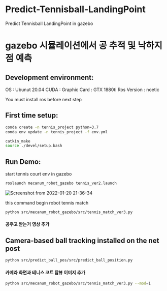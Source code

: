 # Predict-Tennisball-LandingPoint
Predict Tennisball  LandingPoint in gazebo

# gazebo 시뮬레이션에서 공 추적 및 낙하지점 예측

## Development environment:

OS : Ubunut 20.04
CUDA :
Graphic Card : GTX 1880ti
Ros Version : noetic

You must install ros before next step

## First time setup:

```bash
conda create -n tennis_project python=3.7
conda env update -n tennis_project -f env.yml

catkin_make
source ./devel/setup.bash
```

## Run Demo:

start tennis court env in gazebo

```bash
roslaunch mecanum_robot_gazebo tennis_ver2.launch
```
![Screenshot from 2022-01-20 21-36-34](https://user-images.githubusercontent.com/67572161/150340231-d0544252-7ce5-41a9-9792-74f94f3a1bcc.png)


this command begin robot tennis match 
```bash
python src/mecanum_robot_gazebo/src/tennis_match_ver3.py
```
#### 공주고 받는거 영상 추가


## Camera-based ball tracking installed on the net post

```bash
python src/predict_ball_pos/src/predict_ball_position.py
```
#### 카메라 화면과 테니스 코트 탑뷰 이미지 추가

```bash
python src/mecanum_robot_gazebo/src/tennis_match_ver3.py --mod=1
```
